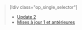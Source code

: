 > [!div class="op_single_selector"]
> * [Update 2](../articles/storsimple/storsimple-manage-backup-policies-u2.md)
> * [Mises à jour 1 et antérieures](../articles/storsimple/storsimple-manage-backup-policies.md)
> 
> 

